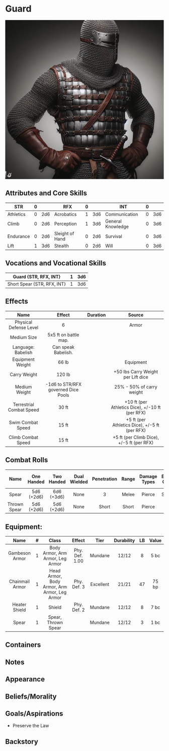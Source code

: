 # Guard

![Art](Guard.jpg)

## Attributes and Core Skills

| STR       | 0 |    | RFX             | 0 |    | INT               | 0 |    |
| --------- | :-: | :-: | --------------- | :-: | :-: | ----------------- | :-: | :-: |
| Athletics | 0 | 2d6 | Acrobatics      | 1 | 3d6 | Communication     | 0 | 3d6 |
| Climb     | 0 | 2d6 | Perception      | 1 | 3d6 | General Knowledge | 0 | 3d6 |
| Endurance | 0 | 2d6 | Sleight of Hand | 0 | 2d6 | Survival          | 0 | 3d6 |
| Lift      | 1 | 3d6 | Stealth         | 0 | 2d6 | Will              | 0 | 3d6 |

## Vocations and Vocational Skills

| Guard {STR, RFX, INT}        | 1 | 3d6 |
| ---------------------------- | :-: | :-: |
| Short Spear {STR, RFX, INT} | 1 | 3d6 |

## Effects

|          Name          |             Effect             | Duration |                                                       Source                                                       |
| :---------------------: | :-----------------------------: | :------: | :-----------------------------------------------------------------------------------------------------------------: |
| Physical Defense Level |                6                |          |                                                        Armor                                                        |
|       Medium Size       |      5x5 ft on battle map.      |          |                                                                                                                    |
|   Language: Babelish   |       Can speak Babelish.       |          |                                                                                                                    |
|    Equipment Weight    |              66 lb              |          |                                                      Equipment                                                      |
|  Carry Weight  |             120 lb             |          | +50 lbs Carry Weight per Lift dice |
|      Medium Weight      | -1d6 to STR/RFX governed Dice Pools |          |                                              25% - 50% of carry weight                                              |
| Terrestrial Combat Speed |              30 ft              |          |                              +10 ft (per Athletics Dice), +/-10 ft (per RFX)                              |
|   Swim Combat Speed   |              15 ft              |          |                              +5 ft (per Athletics Dice), +/-5 ft (per RFX)                              |
|  Climb Combat Speed  |              15 ft              |          |                                +5 ft (per Climb Dice), +/-5 ft (per RFX)                                |

## Combat Rolls

|     Name     | One<br />Handed | Two<br />Handed | Dual<br />Wielded | Penetration | Range | Damage<br />Types | Engageable<br />Opponents | Area Of<br />Effect | Resource<br />Class |
| :----------: | :-------------: | :-------------: | :---------------: | :---------: | :---: | :---------------: | :-----------------------: | :-----------------: | :-----------------: |
|    Spear    | 5d6<br />(+2d6) | 6d6<br />(+3d6) |       None       |      3      | Melee |      Pierce      |        Spear Rapid        |        None        |        None        |
| Thrown Spear | 5d6<br />(+2d6) | 5d6<br />(+2d6) |       None       |    Short    | Short |      Pierce      |         Standard         |        None        |        None        |

## Equipment:

|      Name      | # |                    Class                    |     Effect     |   Tier   | Durability | LB | Value |
| :-------------: | :-: | :------------------------------------------: | :------------: | :-------: | :--------: | :-: | :---: |
| Gambeson Armor | 1 |       Body Armor, Arm Armor, Leg Armor       | Phy. Def. 1.00 |  Mundane  |   12/12   | 8 | 5 bc |
| Chainmail Armor | 1 | Head Armor, Body Armor, Arm Armor, Leg Armor |  Phy. Def. 3  | Excellent |   21/21   | 47 | 75 bp |
|  Heater Shield  | 1 |                    Shield                    |  Phy. Def. 2  |  Mundane  |   12/12   | 8 | 7 bc |
|      Spear      | 1 |             Spear, Thrown Spear             |                |  Mundane  |   12/12   | 3 | 1 bc |

## Containers

## Notes

## Appearance

## Beliefs/Morality

## Goals/Aspirations

- Preserve the Law

## Backstory

